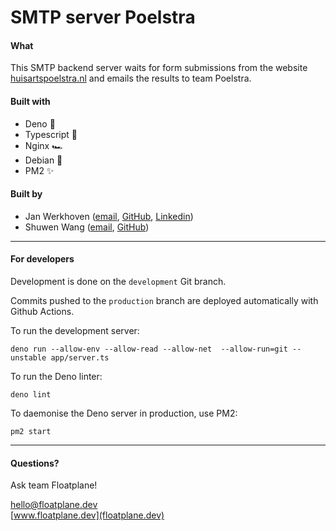 # SMTP server Poelstra

#### What

This SMTP backend server waits for form submissions from the website
[huisartspoelstra.nl](https://huisartspoelstra.nl) and emails the results to team Poelstra.

#### Built with

- Deno 🦕
- Typescript 🌱
- Nginx 🏎️
- Debian 🐧
- PM2 ✨

#### Built by

- Jan Werkhoven ([email](mailto:jw@floatplane.dev), [GitHub](https://github.com/janwerkhoven), [Linkedin](https://www.linkedin.com/in/jan-werkhoven))
- Shuwen Wang ([email](mailto:sw@floatplane.dev), [GitHub](https://github.com/codelikeshuwen))

---

#### For developers

Development is done on the `development` Git branch.

Commits pushed to the `production` branch are deployed automatically with Github Actions.

To run the development server:

```
deno run --allow-env --allow-read --allow-net  --allow-run=git --unstable app/server.ts
```

To run the Deno linter:

```
deno lint
```

To daemonise the Deno server in production, use PM2:

```
pm2 start
```

---

#### Questions?

Ask team Floatplane!

[hello@floatplane.dev](mailto:hello@floatplane.dev)  
[www.floatplane.dev](floatplane.dev)

